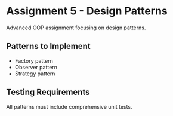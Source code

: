 # Assignment 5 - Design Patterns

Advanced OOP assignment focusing on design patterns.

## Patterns to Implement

- Factory pattern
- Observer pattern
- Strategy pattern

## Testing Requirements

All patterns must include comprehensive unit tests.
